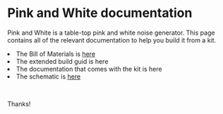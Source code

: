 <p><h1>Pink and White documentation</h1></p>
<p>Pink and White is a table-top pink and white noise generator. This page contains all of the relevant documentation to help you build it from a kit.</p>
<p><li>The Bill of Materials is <a href="github.com/ge-ep/pinkandwhite/BOM.md" target="_blank">here</a></li>
   <li>The extended build guid is here</li>
   <li>The documentation that comes with the kit is here</li>
   <li>The schematic is <a href="github.com/ge-ep/pinkandwhite/blob/main/Documents/pinkandwhite-schematic.pdf" target="_blank">here</a></li></p>
<br>
<p>Thanks!</p>
